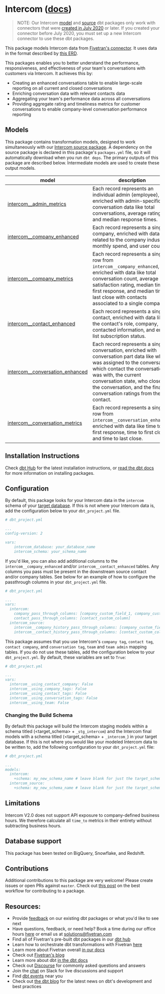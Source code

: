 # Intercom ([docs](https://dbt-intercom.netlify.app/))
> NOTE: Our Intercom [model](https://github.com/fivetran/dbt_intercom) and [source](https://github.com/fivetran/dbt_intercom_source) dbt packages only work with connectors that were [created in July 2020](https://fivetran.com/docs/applications/intercom/changelog) or later. If you created your connector before July 2020, you must set up a new Intercom connector to use these dbt packages.

This package models Intercom data from [Fivetran's connector](https://fivetran.com/docs/applications/intercom). It uses data in the format described by [this ERD](https://fivetran.com/docs/applications/intercom#schemainformation).

This packages enables you to better understand the performance, responsiveness, and effectiveness of your team's conversations with customers via Intercom. It achieves this by:
- Creating an enhanced conversations table to enable large-scale reporting on all current and closed conversations
- Enriching conversation data with relevant contacts data
- Aggregating your team's performance data across all conversations
- Providing aggregate rating and timeliness metrics for customer conversations to enable company-level conversation performance reporting

## Models
This package contains transformation models, designed to work simultaneously with our [Intercom source package](https://github.com/fivetran/dbt_intercom_source). A dependency on the source package is declared in this package's `packages.yml` file, so it will automatically download when you run `dbt deps`. The primary outputs of this package are described below. Intermediate models are used to create these output models.

| **model**                | **description**                                                                                                                                |
| ------------------------ | ---------------------------------------------------------------------------------------------------------------------------------------------- |
| [intercom__admin_metrics](https://github.com/fivetran/dbt_intercom/blob/master/models/intercom__admin_metrics.sql)                                               | Each record represents an individual admin (employee), enriched with admin-specific conversation data like total conversations, average rating, and median response times. |
| [intercom__company_enhanced](https://github.com/fivetran/dbt_intercom/blob/master/models/intercom__company_enhanced.sql)                                         | Each record represents a single company, enriched with data related to the company industry, monthly spend, and user count. |
| [intercom__company_metrics](https://github.com/fivetran/dbt_intercom/blob/master/models/intercom__company_metrics.sql)                                           | Each record represents a single row from `intercom__company_enhanced`, enriched with data like total conversation count, average satisfaction rating, median time to first response, and median time to last close with contacts associated to a single company. |
| [intercom__contact_enhanced](https://github.com/fivetran/dbt_intercom/blob/master/models/intercom__contact_enhanced.sql)                                         | Each record represents a single contact, enriched with data like the contact's role, company, last contacted information, and email list subscription status. |
| [intercom__conversation_enhanced](https://github.com/fivetran/dbt_intercom/blob/master/models/intercom__conversation_enhanced.sql)                               | Each record represents a single conversation, enriched with conversation part data like who was assigned to the conversation, which contact the conversation was with, the current conversation state, who closed the conversation, and the final conversation ratings from the contact. |
| [intercom__conversation_metrics](https://github.com/fivetran/dbt_intercom/blob/master/models/intercom__conversation_metrics.sql)                                 | Each record represents a single row from `intercom__conversation_enhanced`, enriched with data like time to first response, time to first close, and time to last close. |

## Installation Instructions
Check [dbt Hub](https://hub.getdbt.com/) for the latest installation instructions, or [read the dbt docs](https://docs.getdbt.com/docs/package-management) for more information on installing packages.

## Configuration
By default, this package looks for your Intercom data in the `intercom` schema of your [target database](https://docs.getdbt.com/docs/running-a-dbt-project/using-the-command-line-interface/configure-your-profile). 
If this is not where your Intercom data is, add the configuration below to your `dbt_project.yml` file.

```yml
# dbt_project.yml

...
config-version: 2

vars:
    intercom_database: your_database_name
    intercom_schema: your_schema_name
```

If you'd like, you can also add additional columns to the `intercom__company_enhanced` and/or `intercom__contact_enhanced` tables. 
Any columns you pass must be present in the downstream source contact and/or company tables. See 
below for an example of how to configure the passthrough columns in your `dbt_project.yml` file.

```yml
# dbt_project.yml

...
vars:
  intercom:
    company_pass_through_columns: [company_custom_field_1, company_custom_field_2]
    contact_pass_through_columns: [contact_custom_column]
  intercom_source:
    intercom__company_history_pass_through_columns: [company_custom_field_1, company_custom_field_2]
    intercom__contact_history_pass_through_columns: [contact_custom_column]
```
This package assumes that you use Intercom's `company tag`, `contact tag`, `contact company`, and `conversation tag`, `team` and `team admin` mapping tables. If you do not use these tables, add the configuration below to your `dbt_project.yml`. By default, these variables are set to `True`:

```yml
# dbt_project.yml

...
vars:
  intercom__using_contact_company: False
  intercom__using_company_tags: False
  intercom__using_contact_tags: False
  intercom__using_conversation_tags: False
  intercom__using_team: False
```

### Changing the Build Schema
By default this package will build the Intercom staging models within a schema titled (<target_schema> + `_stg_intercom`) and the Intercom final models with a schema titled (<target_schema> + `_intercom_`) in your target database. If this is not where you would like your modeled Intercom data to be written to, add the following configuration to your `dbt_project.yml` file:

```yml
# dbt_project.yml

...
models:
  intercom:
    +schema: my_new_schema_name # leave blank for just the target_schema
  intercom_source:
    +schema: my_new_schema_name # leave blank for just the target_schema
```

## Limitations
Intercom V2.0 does not support API exposure to company-defined business hours. We therefore calculate all `time_to` metrics in their entirety without subtracting business hours.

## Database support
This package has been tested on BigQuery, Snowflake, and Redshift.

## Contributions
Additional contributions to this package are very welcome! Please create issues or open PRs against `master`. Check out [this post](https://discourse.getdbt.com/t/contributing-to-a-dbt-package/657) 
on the best workflow for contributing to a package.

## Resources:
- Provide [feedback](https://www.surveymonkey.com/r/DQ7K7WW) on our existing dbt packages or what you'd like to see next
- Have questions, feedback, or need help? Book a time during our office hours [here](https://calendly.com/fivetran-solutions-team/fivetran-solutions-team-office-hours) or email us at solutions@fivetran.com
- Find all of Fivetran's pre-built dbt packages in our [dbt hub](https://hub.getdbt.com/fivetran/)
- Learn how to orchestrate dbt transformations with Fivetran [here](https://fivetran.com/docs/transformations/dbt)
- Learn more about Fivetran overall [in our docs](https://fivetran.com/docs)
- Check out [Fivetran's blog](https://fivetran.com/blog)
- Learn more about dbt [in the dbt docs](https://docs.getdbt.com/docs/introduction)
- Check out [Discourse](https://discourse.getdbt.com/) for commonly asked questions and answers
- Join the [chat](http://slack.getdbt.com/) on Slack for live discussions and support
- Find [dbt events](https://events.getdbt.com) near you
- Check out [the dbt blog](https://blog.getdbt.com/) for the latest news on dbt's development and best practices
